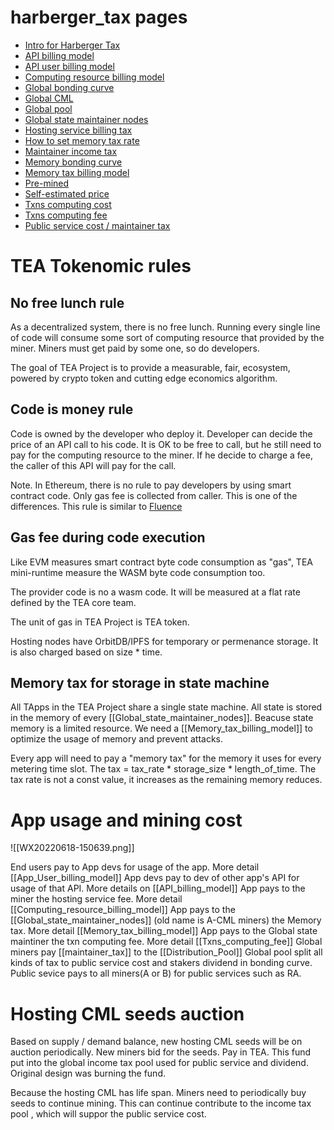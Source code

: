 # harberger_tax pages

- [Intro for Harberger Tax](harberger_tax/README.md)
- [API billing model](harberger_tax/API_billing_model.md)
- [API user billing model](harberger_tax/App_User_billing_model.md)
- [Computing resource billing model](harberger_tax/Computing_resource_billing_model.md)
- [Global bonding curve](harberger_tax/Global_bonding_curve.md)
- [Global CML](harberger_tax/Maintainer_seat.md)
- [Global pool](harberger_tax/Collection_pool.md)
- [Global state maintainer nodes](harberger_tax/Global_state_maintainer_nodes.md)
- [Hosting service billing tax](harberger_tax/hosting_service_billing_tax.md)
- [How to set memory tax rate](harberger_tax/how_to_set_memory_tax_rate.md)
- [Maintainer income tax](harberger_tax/maintainer_tax.md)
- [Memory bonding curve](harberger_tax/memory_bonding_curve.md)
- [Memory tax billing model](harberger_tax/Memory_tax_billing_model.md)
- [Pre-mined](harberger_tax/pre_mined.md)
- [Self-estimated price](harberger_tax/self_estimate_price.md)
- [Txns computing cost](harberger_tax/Txns_computing_cost.md)
- [Txns computing fee](harberger_tax/Txns_computing_fee.md)
- [Public service cost / maintainer tax](harberger_tax/What_if_public_service_cost_run_off_maintainer_income_tax.md)

# TEA Tokenomic rules
## No free lunch rule
As a decentralized system, there is no free lunch. Running every single line of code will consume some sort of computing resource that provided by the miner. Miners must get paid by some one, so do developers. 

The goal of TEA Project is to provide a measurable, fair, ecosystem, powered by crypto token and cutting edge economics algorithm. 

## Code is money rule
Code is owned by the developer who deploy it. Developer can decide the price of an API call to his code. It is OK to be free to call, but he still need to pay for the computing resource to the miner.  If he decide to charge a fee, the caller of this API will pay for the call.

Note. In Ethereum, there is no rule to pay developers by using smart contract code. Only gas fee is collected from caller. This is one of the differences. This rule is similar to [Fluence](https://fluence.network/)

## Gas fee during code execution 
Like EVM measures smart contract byte code consumption as  "gas", TEA mini-runtime measure the WASM byte code consumption too. 

The provider code is no a wasm code. It will be measured at a flat rate defined by the TEA core team.

The unit of gas in TEA Project is TEA token.

Hosting nodes have OrbitDB/IPFS for temporary or permenance storage. It is also charged based on size * time.

## Memory tax for storage in state machine
All TApps in the TEA Project share a single state machine. All state is stored in the memory of every [[Global_state_maintainer_nodes]]. Beacuse state memory is a limited resource. We need a [[Memory_tax_billing_model]] to optimize the usage of memory and prevent attacks. 

Every app will need to pay a "memory tax" for the memory it uses for every metering time slot. The tax = tax_rate * storage_size * length_of_time. The tax rate is not a const value, it increases as the remaining memory reduces. 

# App usage and mining cost
![[WX20220618-150639.png]]

End users pay to App devs for usage of the app. More detail [[App_User_billing_model]]
App devs pay to dev of other app's API for usage of that API. More details on [[API_billing_model]]
App pays to the miner the hosting service fee. More detail [[Computing_resource_billing_model]]
App pays to the [[Global_state_maintainer_nodes]] (old name is A-CML miners) the Memory tax. More detail [[Memory_tax_billing_model]]
App pays to the Global state maintiner the txn computing fee. More detail [[Txns_computing_fee]]
Global miners pay [[maintainer_tax]] to the [[Distribution_Pool]]
Global pool split all kinds of tax to public service cost and stakers dividend in bonding curve.
Public sevice pays to all miners(A or B) for public services such as RA.

# Hosting CML seeds auction
Based on supply / demand balance, new hosting CML seeds will be on auction periodically.
New miners bid for the seeds. Pay in TEA.
This fund put into the global income tax pool used for public service and dividend. Original design was burning the fund.

Because the hosting CML has life span. Miners need to periodically buy 
seeds to continue mining. This can continue contribute to the income tax pool , which will suppor the public service cost.